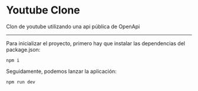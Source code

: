 # Youtube Clone

Clon de youtube utilizando una api pública de OpenApi

---

Para inicializar el proyecto, primero hay que instalar las dependencias del package.json:

```node
npm i
```

Seguidamente, podemos lanzar la aplicación:

```node
npm run dev
```
